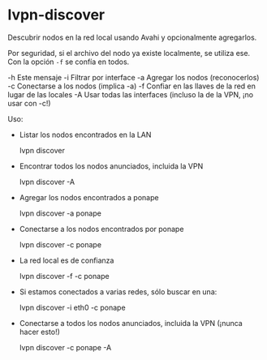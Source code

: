 # lvpn-discover

Descubrir nodos en la red local usando Avahi y opcionalmente agregarlos.

Por seguridad, si el archivo del nodo ya existe localmente, se utiliza ese.
Con la opción `-f` se confía en todos.

  -h Este mensaje
  -i Filtrar por interface
  -a Agregar los nodos (reconocerlos)
  -c Conectarse a los nodos (implica -a)
  -f Confiar en las llaves de la red en lugar de las locales
  -A Usar todas las interfaces (incluso la de la VPN, ¡no usar con -c!)

Uso:

* Listar los nodos encontrados en la LAN

  lvpn discover

* Encontrar todos los nodos anunciados, incluida la VPN

  lvpn discover -A

* Agregar los nodos encontrados a ponape

  lvpn discover -a ponape

* Conectarse a los nodos encontrados por ponape

  lvpn discover -c ponape

* La red local es de confianza

  lvpn discover -f -c ponape

* Si estamos conectados a varias redes, sólo buscar en una:

  lvpn discover -i eth0 -c ponape

* Conectarse a todos los nodos anunciados, incluida la VPN (¡nunca hacer esto!)

  lvpn discover -c ponape -A

